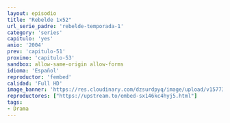 ```yaml
---
layout: episodio
title: "Rebelde 1x52"
url_serie_padre: 'rebelde-temporada-1'
category: 'series'
capitulo: 'yes'
anio: '2004'
prev: 'capitulo-51'
proximo: 'capitulo-53'
sandbox: allow-same-origin allow-forms
idioma: 'Español'
reproductor: 'fembed'
calidad: 'Full HD'
image_banner: 'https://res.cloudinary.com/dzsurdpyq/image/upload/v1577313723/rebelde-temporada-1-min.jpg'
reproductores: ["https://upstream.to/embed-sx146kc4hyj5.html"]
tags:
- Drama
---
```












